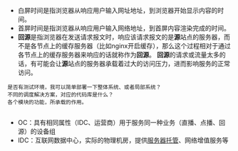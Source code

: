 - 白屏时间是指浏览器从响应用户输入网址地址，到浏览器开始显示内容的时间。 
- 首屏时间是指浏览器从响应用户输入网络地址，到首屏内容渲染完成的时间。
- **回源**是指浏览器在发送请求报文时，响应该请求报文的是**源**站点的服务器，而不是各节点上的缓存服务器（比如nginx开启缓存），那么这个过程相对于通过各节点上的缓存服务器来响应的话就称作为**回源**。 **回源**的请求或流量太多的话，有可能会让**源**站点的服务器承载着过大的访问压力，进而影响服务的正常访问。

```
是否有测试环境，我可以简单部署一下整体系统、或者局部系统？
不同的调度解决方案，对应的代码库是什么？
各个模块的功能，所承载的作用。


```

-  OC：具有相同属性（IDC、运营商）用于服务同一种业务（直播、点播、回源）的设备组
- IDC：互联网数据中心，实际的物理机房，提供[服务器托管](https://baike.baidu.com/item/服务器托管/342361)、网络增值服务等
